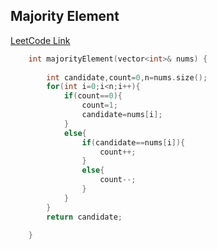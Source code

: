 ## Majority Element
[LeetCode Link](https://leetcode.com/problems/majority-element/)
```cpp
    int majorityElement(vector<int>& nums) {
        
        int candidate,count=0,n=nums.size();
        for(int i=0;i<n;i++){
            if(count==0){
                count=1;
                candidate=nums[i];
            }
            else{
                if(candidate==nums[i]){
                    count++;
                }
                else{
                    count--;
                }
            }
        }
        return candidate;
        
    }